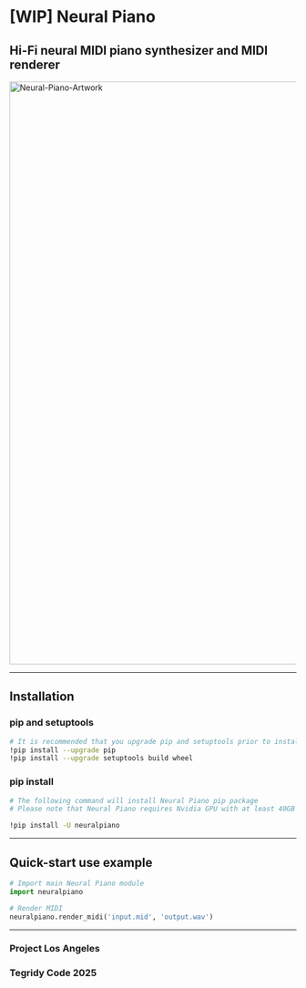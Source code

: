 # [WIP] Neural Piano
## Hi-Fi neural MIDI piano synthesizer and MIDI renderer

<img width="1024" height="1024" alt="Neural-Piano-Artwork" src="https://github.com/user-attachments/assets/a3d214c0-f88d-4581-9d29-fc26aeec04f8" />

***

## Installation

### pip and setuptools

```sh
# It is recommended that you upgrade pip and setuptools prior to install for max compatibility
!pip install --upgrade pip
!pip install --upgrade setuptools build wheel
```

### pip install

```sh
# The following command will install Neural Piano pip package
# Please note that Neural Piano requires Nvidia GPU with at least 40GB VRAM

!pip install -U neuralpiano
```

***

## Quick-start use example

```python
# Import main Neural Piano module
import neuralpiano

# Render MIDI
neuralpiano.render_midi('input.mid', 'output.wav')
```

***

### Project Los Angeles
### Tegridy Code 2025
